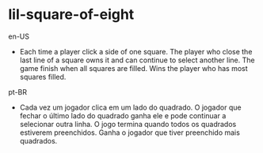 # lil-square-of-eight

en-US

- Each time a player click a side of one square. The player who close the last line of a square owns it and can continue to select another line. The game finish when all squares are filled. Wins the player who has most squares filled.

pt-BR

- Cada vez um jogador clica em um lado do quadrado. O jogador que fechar o último lado do quadrado ganha ele e pode continuar a selecionar outra linha. O jogo termina quando todos os quadrados estiverem preenchidos. Ganha o jogador que tiver preenchido mais quadrados.
